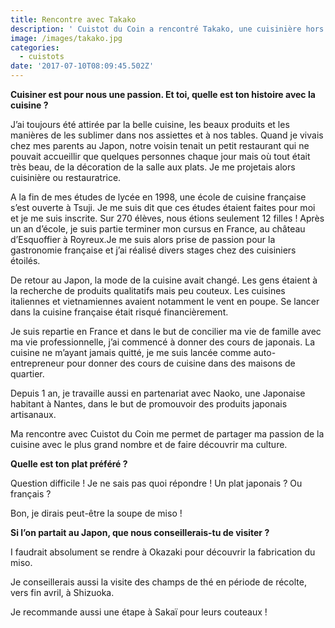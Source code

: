 ```yaml
---
title: Rencontre avec Takako
description: ' Cuistot du Coin a rencontré Takako, une cuisinière hors pair, qui nous invite à découvrir le Japon, son pays d''origine, au travers de délicieuses préparations culinaires lors d''ateliers authentiques !'
image: /images/takako.jpg
categories:
  - cuistots
date: '2017-07-10T08:09:45.502Z'
---
```

**Cuisiner est pour nous une passion. Et toi, quelle est ton histoire avec la cuisine ?**

J’ai toujours été attirée par la belle cuisine, les beaux produits et les manières de les sublimer dans nos assiettes et à nos tables. Quand je vivais chez mes parents au Japon, notre voisin tenait un petit restaurant qui ne pouvait accueillir que quelques personnes chaque jour mais où tout était très beau, de la décoration de la salle aux plats. Je me projetais alors cuisinière ou restauratrice.

A la fin de mes études de lycée en 1998, une école de cuisine française s’est ouverte à Tsuji. Je me suis dit que ces études étaient faites pour moi et je me suis inscrite. Sur 270 élèves, nous étions seulement 12 filles ! Après un an d’école, je suis partie terminer mon cursus en France, au château d’Esquoffier à Royreux.Je me suis alors prise de passion pour la gastronomie française et j’ai réalisé divers stages chez des cuisiniers étoilés.

De retour au Japon, la mode de la cuisine avait changé. Les gens étaient à la recherche de produits qualitatifs mais peu couteux. Les cuisines italiennes et vietnamiennes avaient notamment le vent en poupe. Se lancer dans la cuisine française était risqué financièrement.

Je suis repartie en France et dans le but de concilier ma vie de famille avec ma vie professionnelle, j’ai commencé à donner des cours de japonais. La cuisine ne m’ayant jamais quitté, je me suis lancée comme auto-entrepreneur pour donner des cours de cuisine dans des maisons de quartier.

Depuis 1 an, je travaille aussi en partenariat avec Naoko, une Japonaise habitant à Nantes, dans le but de promouvoir des produits japonais artisanaux.

Ma rencontre avec Cuistot du Coin me permet de partager ma passion de la cuisine avec le plus grand nombre et de faire découvrir ma culture.





**Quelle est ton plat préféré ?**

Question difficile ! Je ne sais pas quoi répondre ! Un plat japonais ? Ou français ?

Bon, je dirais peut-être la soupe de miso !





**Si l’on partait au Japon, que nous conseillerais-tu de visiter ?**

I faudrait absolument se rendre à Okazaki pour découvrir la fabrication du miso.

Je conseillerais aussi la visite des champs de thé en période de récolte, vers fin avril, à Shizuoka.

Je recommande aussi une étape à Sakaï pour leurs couteaux !



